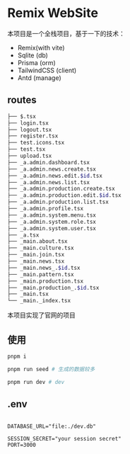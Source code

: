 # Remix WebSite

本项目是一个全栈项目，基于一下的技术：

- Remix(with vite)
- Sqlite (db)
- Prisma (orm)
- TailwindCSS (client)
- Antd (manage)

## routes

```sh
├── $.tsx
├── login.tsx
├── logout.tsx
├── register.tsx
├── test.icons.tsx
├── test.tsx
├── upload.tsx
├── _a.admin.dashboard.tsx
├── _a.admin.news.create.tsx
├── _a.admin.news.edit.$id.tsx
├── _a.admin.news.list.tsx
├── _a.admin.production.create.tsx
├── _a.admin.production.edit.$id.tsx
├── _a.admin.production.list.tsx
├── _a.admin.profile.tsx
├── _a.admin.system.menu.tsx
├── _a.admin.system.role.tsx
├── _a.admin.system.user.tsx
├── _a.tsx
├── _main.about.tsx
├── _main.culture.tsx
├── _main.join.tsx
├── _main.news.tsx
├── _main.news_.$id.tsx
├── _main.pattern.tsx
├── _main.production.tsx
├── _main.production_.$id.tsx
├── _main.tsx
└── _main._index.tsx
```

本项目实现了官网的项目

## 使用

```sh
pnpm i

pnpm run seed # 生成的数据较多

pnpm run dev # dev
```

## .env

```

DATABASE_URL="file:./dev.db"

SESSION_SECRET="your session secret"
PORT=3000
```
